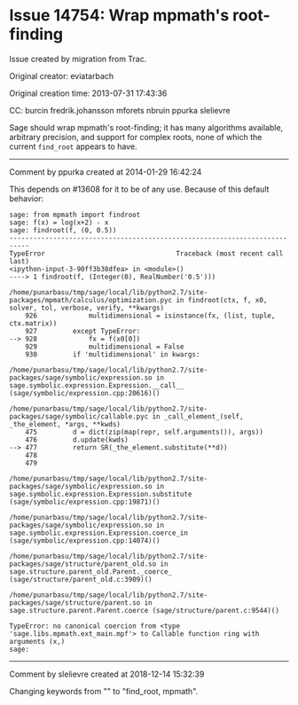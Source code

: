 # Issue 14754: Wrap mpmath's root-finding

Issue created by migration from Trac.

Original creator: eviatarbach

Original creation time: 2013-07-31 17:43:36

CC:  burcin fredrik.johansson mforets nbruin ppurka slelievre

Sage should wrap mpmath's root-finding; it has many algorithms available, arbitrary precision, and support for complex roots, none of which the current `find_root` appears to have.


---

Comment by ppurka created at 2014-01-29 16:42:24

This depends on #13608 for it to be of any use. Because of this default behavior:

```
sage: from mpmath import findroot
sage: f(x) = log(x+2) - x   
sage: findroot(f, (0, 0.5))
---------------------------------------------------------------------------
TypeError                                 Traceback (most recent call last)
<ipython-input-3-90ff3b38dfea> in <module>()
----> 1 findroot(f, (Integer(0), RealNumber('0.5')))

/home/punarbasu/tmp/sage/local/lib/python2.7/site-packages/mpmath/calculus/optimization.pyc in findroot(ctx, f, x0, solver, tol, verbose, verify, **kwargs)
    926             multidimensional = isinstance(fx, (list, tuple, ctx.matrix))
    927         except TypeError:
--> 928             fx = f(x0[0])
    929             multidimensional = False
    930         if 'multidimensional' in kwargs:

/home/punarbasu/tmp/sage/local/lib/python2.7/site-packages/sage/symbolic/expression.so in sage.symbolic.expression.Expression.__call__ (sage/symbolic/expression.cpp:20616)()

/home/punarbasu/tmp/sage/local/lib/python2.7/site-packages/sage/symbolic/callable.pyc in _call_element_(self, _the_element, *args, **kwds)
    475         d = dict(zip(map(repr, self.arguments()), args))
    476         d.update(kwds)
--> 477         return SR(_the_element.substitute(**d))
    478 
    479 

/home/punarbasu/tmp/sage/local/lib/python2.7/site-packages/sage/symbolic/expression.so in sage.symbolic.expression.Expression.substitute (sage/symbolic/expression.cpp:19871)()

/home/punarbasu/tmp/sage/local/lib/python2.7/site-packages/sage/symbolic/expression.so in sage.symbolic.expression.Expression.coerce_in (sage/symbolic/expression.cpp:14074)()

/home/punarbasu/tmp/sage/local/lib/python2.7/site-packages/sage/structure/parent_old.so in sage.structure.parent_old.Parent._coerce_ (sage/structure/parent_old.c:3909)()

/home/punarbasu/tmp/sage/local/lib/python2.7/site-packages/sage/structure/parent.so in sage.structure.parent.Parent.coerce (sage/structure/parent.c:9544)()

TypeError: no canonical coercion from <type 'sage.libs.mpmath.ext_main.mpf'> to Callable function ring with arguments (x,)
sage: 
```



---

Comment by slelievre created at 2018-12-14 15:32:39

Changing keywords from "" to "find_root, mpmath".
